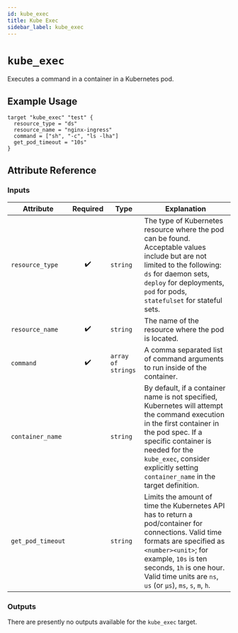 ```yaml
---
id: kube_exec
title: Kube Exec
sidebar_label: kube_exec
---
```


# `kube_exec`

Executes a command in a container in a Kubernetes pod.


## Example Usage

```hcl
target "kube_exec" "test" {
  resource_type = "ds"
  resource_name = "nginx-ingress"
  command = ["sh", "-c", "ls -lha"]
  get_pod_timeout = "10s"
}
```

## Attribute Reference

### Inputs

| Attribute | Required | Type | Explanation |
| --------- | :------: | ---- | ----------- |
| `resource_type` | :heavy_check_mark: | `string` | The type of Kubernetes resource where the pod can be found. Acceptable values include but are not limited to the following: `ds` for daemon sets, `deploy` for deployments, `pod` for pods, `statefulset` for stateful sets. |
| `resource_name` | :heavy_check_mark: | `string` | The name of the resource where the pod is located. |
| `command` | :heavy_check_mark: | `array of strings` | A comma separated list of command arguments to run inside of the container. |
| `container_name` |  | `string` | By default, if a container name is not specified, Kubernetes will attempt the command execution in the first container in the pod spec. If a specific container is needed for the `kube_exec`, consider explicitly setting `container_name` in the target definition. |
| `get_pod_timeout` |  | `string` | Limits the amount of time the Kubernetes API has to return a pod/container for connections. Valid time formats are specified as `<number><unit>`; for example, `10s` is ten seconds, `1h` is one hour. Valid time units are `ns`, `us` (or `µs`), `ms`, `s`, `m`, `h`. |

### Outputs

There are presently no outputs available for the `kube_exec` target. 
